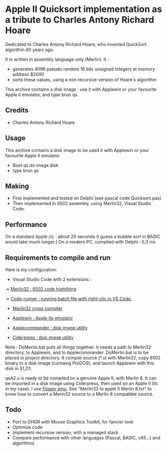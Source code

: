 # Apple II Quicksort implementation as a tribute to Charles Antony Richard Hoare

Dedicated to Charles Antony Richard Hoare, who invented QuickSort algorithm 60 years ago.

It is written in assembly language only (Merlin).
It :

* generates 4096 pseudo random 16 bits unsigned integers at memory address $2000
* sorts these values, using a non recursive version of Hoare's algorithm

This archive contains a disk image : use it with Applewin or your favourite Apple II emulator, and type brun qs.

## Credits

* Charles Antony Richard Hoare

## Usage

This archive contains a disk image to be used it with Applewin or your favourite Apple II emulator.

* Boot qs.do image disk
* type brun qs


## Making

* First implemented and tested on Delphi (see pascal code Quicksort.pas)
* Then implemented in 6502 assembly, using Merlin32, Visual Studio Code.

## Performance

On a standard Apple //c : about 20 seconds (I guess a bubble sort in BASIC would take much longer.)
On a modern PC, compiled with Delphi : 0,3 ms

## Requirements to compile and run

Here is my configuration:

* Visual Studio Code with 2 extensions :

-> [Merlin32 : 6502 code hightliting](marketplace.visualstudio.com/items?itemName=olivier-guinart.merlin32)

-> [Code-runner :  running batch file with right-clic in VS Code.](marketplace.visualstudio.com/items?itemName=formulahendry.code-runner)

* [Merlin32 cross compiler](brutaldeluxe.fr/products/crossdevtools/merlin)

* [Applewin : Apple IIe emulator](github.com/AppleWin/AppleWin)

* [Applecommander ; disk image utility](applecommander.sourceforge.net)

* [Ciderpress ; disk image utility](a2ciderpress.com)

Note :
DoMerlin.bat puts all things together. It needs a path to Merlin32 directory, to Applewin, and to Applecommander.
DoMerlin.bat is to be placed in project directory.
It compile source (*.s) with Merlin32, copy 6502 binary to a disk image (containg ProDOS), and launch Applewin with this disk in S1,D1.

qsA2.s is ready to be compiled on a genuine Apple II, with Merlin 8.
It can be imported in a disk image using Ciderpress, then used on an Apple II (IIc in my case).
I use [Floppy emu](www.bigmessowires.com/floppy-emu).
See "Merlin32 to apple II Merlin 8.txt" to know how to convert a Merin32 source to a Merlin 8 compatible source.

## Todo

* Port to DHGR with Mouse Graphics Toolkit, for fancier look
* Optimize code
* Implement recursive version, with a managed stack
* Compare performance with other languages (Pascal, BASIC, c65...) and algorithms

